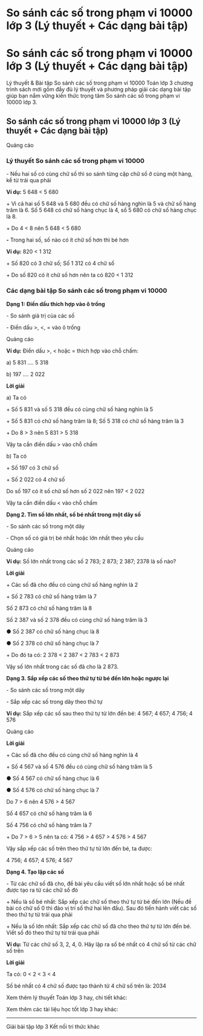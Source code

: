 # So sánh các số trong phạm vi 10000 lớp 3 (Lý thuyết + Các dạng bài tập)

# So sánh các số trong phạm vi 10000 lớp 3 (Lý thuyết + Các dạng bài tập)

Lý thuyết & Bài tập So sánh các số trong phạm vi 10000 Toán lớp 3 chương trình sách mới gồm đầy đủ lý thuyết và phương pháp giải các dạng bài tập giúp bạn nắm vững kiến thức trọng tâm So sánh các số trong phạm vi 10000 lớp 3.

## So sánh các số trong phạm vi 10000 lớp 3 (Lý thuyết + Các dạng bài tập)

Quảng cáo

### Lý thuyết So sánh các số trong phạm vi 10000

\- Nếu hai số có cùng chữ số thì so sánh từng cặp chữ số ở cùng một hàng, kể từ trái qua phải

**Ví dụ:** 5 648 < 5 680

\+ Vì cả hai số 5 648 và 5 680 đều có chữ số hàng nghìn là 5 và chữ số hàng trăm là 6. Số 5 648 có chữ số hàng chục là 4, số 5 680 có chữ số hàng chục là 8. 

\+ Do 4 < 8 nên 5 648 < 5 680

**-** Trong hai số, số nào có ít chữ số hơn thì bé hơn

**Ví dụ:** 820 < 1 312

\+ Số 820 có 3 chữ số; Số 1 312 có 4 chữ số

\+ Do số 820 có ít chữ số hơn nên ta có 820 < 1 312

### Các dạng bài tập So sánh các số trong phạm vi 10000

**Dạng 1: Điền dấu thích hợp vào ô trống**

\- So sánh giá trị của các số

\- Điền dấu >, <, = vào ô trống

Quảng cáo

**Ví dụ:** Điền dấu >, < hoặc = thích hợp vào chỗ chấm:

a) 5 831 …. 5 318

b) 197 …. 2 022

**Lời giải**

a) Ta có

\+ Số 5 831 và số 5 318 đều có cùng chữ số hàng nghìn là 5

\+ Số 5 831 có chữ số hàng trăm là 8; Số 5 318 có chữ số hàng trăm là 3

\+ Do 8 > 3 nên 5 831 > 5 318

Vậy ta cần điền dấu > vào chỗ chấm

b) Ta có

\+ Số 197 có 3 chữ số

\+ Số 2 022 có 4 chữ số

Do số 197 có ít số chữ số hơn số 2 022 nên 197 < 2 022

Vậy ta cần điền dấu < vào chỗ chấm

**Dạng 2. Tìm số lớn nhất, số bé nhất trong một dãy số**

\- So sánh các số trong một dãy

\- Chọn số có giá trị bé nhất hoặc lớn nhất theo yêu cầu

Quảng cáo

**Ví dụ:** Số lớn nhất trong các số 2 783; 2 873; 2 387; 2378 là số nào?

**Lời giải**

\+ Các số đã cho đều có cùng chữ số hàng nghìn là 2

\+ Số 2 783 có chữ số hàng trăm là 7

Số 2 873 có chữ số hàng trăm là 8

Số 2 387 và số 2 378 đều có cùng chữ số hàng trăm là 3

● Số 2 387 có chữ số hàng chục là 8

● Số 2 378 có chữ số hàng chục là 7

\+ Do đó ta có: 2 378 < 2 387 < 2 783 < 2 873

Vậy số lớn nhất trong các số đã cho là 2 873.

**Dạng 3. Sắp xếp các số theo thứ tự từ bé đến lớn hoặc ngược lại**

\- So sánh các số trong một dãy

\- Sắp xếp các số trong dãy theo thứ tự

**Ví dụ:** Sắp xếp các số sau theo thứ tự từ lớn đến bé: 4 567; 4 657; 4 756; 4 576

Quảng cáo

**Lời giải**

\+ Các số đã cho đều có cùng chữ số hàng nghìn là 4

\+ Số 4 567 và số 4 576 đều có cùng chữ số hàng trăm là 5

● Số 4 567 có chữ số hàng chục là 6

● Số 4 576 có chữ số hàng chục là 7

Do 7 > 6 nên 4 576 > 4 567

Số 4 657 có chữ số hàng trăm là 6

Số 4 756 có chữ số hàng trăm là 7

\+ Do 7 > 6 > 5 nên ta có: 4 756 > 4 657 > 4 576 > 4 567

Vậy sắp xếp các số trên theo thứ tự từ lớn đến bé, ta được: 

4 756; 4 657; 4 576; 4 567

**Dạng 4. Tạo lập các số**

\- Từ các chữ số đã cho, đề bài yêu cầu viết số lớn nhất hoặc số bé nhất được tạo ra từ các chữ số đó

\+ Nếu là số bé nhất: Sắp xếp các chữ số theo thứ tự từ bé đến lớn (Nếu đề bài có chữ số 0 thì đảo vị trí số thứ hai lên đầu). Sau đó tiến hành viết các số theo thứ tự từ trái qua phải

\+ Nếu là số lớn nhất: Sắp xếp các chữ số đã cho theo thứ tự từ lớn đến bé. Viết số đó theo thứ tự từ trái qua phải

**Ví dụ:** Từ các chữ số 3, 2, 4, 0. Hãy lập ra số bé nhất có 4 chữ số từ các chữ số trên

**Lời giải**

Ta có: 0 < 2 < 3 < 4

Số bé nhất có 4 chữ số được tạo thành từ 4 chữ số trên là: 2034

Xem thêm lý thuyết Toán lớp 3 hay, chi tiết khác:

Xem thêm các tài liệu học tốt lớp 3 hay khác:

* * *

Giải bài tập lớp 3 Kết nối tri thức khác
